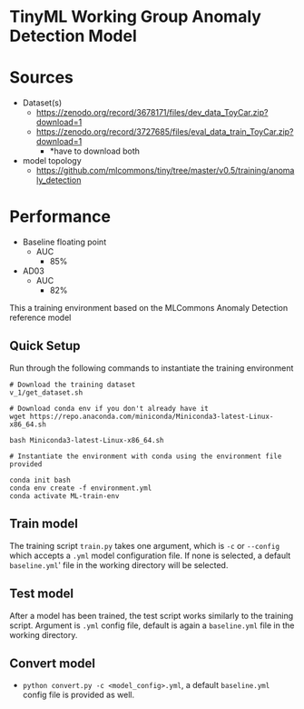 # TinyML Working Group Anomaly Detection Model

# Sources
- Dataset(s)
    - https://zenodo.org/record/3678171/files/dev_data_ToyCar.zip?download=1
    - https://zenodo.org/record/3727685/files/eval_data_train_ToyCar.zip?download=1
        - *have to download both
- model topology
    - https://github.com/mlcommons/tiny/tree/master/v0.5/training/anomaly_detection

# Performance
- Baseline floating point
    - AUC
        - 85%
- AD03
    - AUC
        - 82%

This a training environment based on the MLCommons Anomaly Detection reference model

## Quick Setup 

Run through the following commands to instantiate the training environment

```
# Download the training dataset 
v_1/get_dataset.sh

# Download conda env if you don't already have it
wget https://repo.anaconda.com/miniconda/Miniconda3-latest-Linux-x86_64.sh

bash Miniconda3-latest-Linux-x86_64.sh

# Instantiate the environment with conda using the environment file provided

conda init bash
conda env create -f environment.yml
conda activate ML-train-env

```
## Train model
The training script `train.py` takes one argument, which is `-c` or `--config` which accepts a `.yml` model configuration file. If none is selected, a default `baseline.yml`' file in the working directory will be selected.

## Test model
After a model has been trained, the test script works similarly to the training script. Argument is `.yml` config file, default is again a  `baseline.yml` file in the working directory.

## Convert model
- `python convert.py -c <model_config>.yml`, a default `baseline.yml` config file is provided as well.